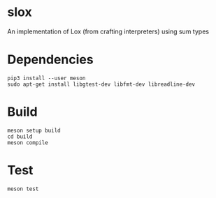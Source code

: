 # slox
An implementation of Lox (from crafting interpreters) using sum types

# Dependencies

```
pip3 install --user meson
sudo apt-get install libgtest-dev libfmt-dev libreadline-dev
```

# Build
```
meson setup build
cd build
meson compile
```

# Test
```
meson test
```